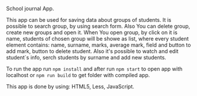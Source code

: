 School journal App.

This app can be used for saving data about groups of students. It is possible to search group, by using search form. Also You can delete group, create new groups and open it.
When You open group, by click on it is name, students of chosen group will be showe as list, where every student element contains: name, surname, marks, average mark,
field and button to add mark, button to delete student. Also it's possible to watch and edit student`s info, serch students by surname and add new students.

To run the app run `npm install` and after run `npm start` to open app with localhost or `npm run build` to get folder with compiled app.

This app is done by using:
HTML5, Less, JavaScript.
